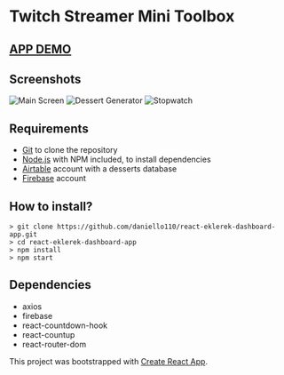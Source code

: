 # Twitch Streamer Mini Toolbox

## [APP DEMO](https://dan-react-eklerek-tools.netlify.app/)

## Screenshots
![Main Screen](https://i.imgur.com/Cic09qk.png)
![Dessert Generator](https://i.imgur.com/1EkW4JL.png)
![Stopwatch](https://i.imgur.com/E4gspP2.png)


## Requirements

 - [Git](https://git-scm.com/downloads) to clone the repository
 - [Node.js](https://nodejs.org/en/download/) with NPM included, to install dependencies
 - [Airtable](https://airtable.com/) account with a desserts database
 - [Firebase](https://firebase.google.com/) account

## How to install?

    > git clone https://github.com/daniello110/react-eklerek-dashboard-app.git
    > cd react-eklerek-dashboard-app
    > npm install
    > npm start

## Dependencies
   - axios
   - firebase
   - react-countdown-hook
   - react-countup
   - react-router-dom

This project was bootstrapped with [Create React App](https://github.com/facebook/create-react-app).